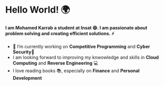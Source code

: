 # Hello World! 🌍

#### I am **Mohamed Karrab** a student at Insat 😄. I am passionate about problem solving and creating efficient solutions. ⚡

- 🔭 I’m currently working on **Competitive Programming** and **Cyber Security**🎯
- I am looking forward to improving my knwowledge and skills in **Cloud Computing** and  **Reverse Engineering** 💻 
- I love reading books 📚, especially on **Finance** and **Personal Development** 

